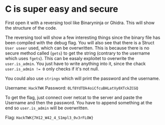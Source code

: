 # C is super easy and secure

First open it with a reversing tool like Binaryninja or Ghidra. This will show the structure of the code.

The reversing tool will show a few interesting things since the binary file has been compiled with the debug flag. You will also see that there is a Struct `User useer` used, which can be overwritten. This is because there is no secure method called (`gets`) to get the string (contrary to the username which uses `fgets`). This can be easaly exploitet to overwrite the `user.is_admin`. You just have to write anything into it, since the chack `user.is_admin != 0` only checks if it's not null.

You could also use `strings` which will print the password and the username.

Username: `HackTWK`
Password: `0Lf8YdTDk4oiCfcuBHLatVy0XTckZCGQ`

To get the flag, just connect over netcat to the server and paste the Username and then the password. You have to append something at the end so `user.is_admin` will be overwritten.

Flag: `HackTWK{7H12_W42_4_S1mpl3_0v3rFLOW}`

